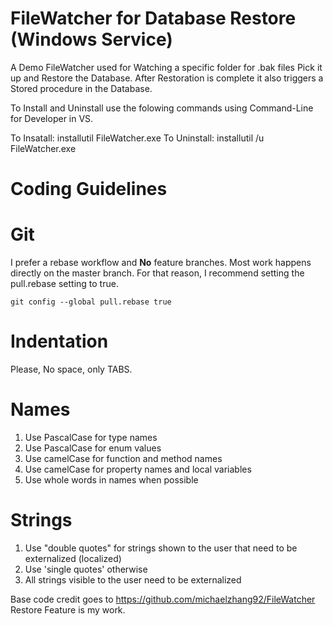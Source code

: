 # FileWatcher for Database Restore (Windows Service)
A Demo FileWatcher used for Watching a specific folder for .bak files Pick it up and Restore the Database.  After Restoration is complete it also triggers a Stored procedure in the Database.

To Install and Uninstall use the folowing commands using Command-Line for Developer in VS.

To Insatall: installutil FileWatcher.exe
To Uninstall: installutil /u FileWatcher.exe

# Coding Guidelines

# Git

I prefer a rebase workflow and **No** feature branches. Most work happens directly on the master branch. For that reason, I recommend setting the pull.rebase setting to true.

`git config --global pull.rebase true`

# Indentation
Please, No space, only TABS.

# Names

1. Use PascalCase for type names
2. Use PascalCase for enum values
3. Use camelCase for function and method names
4. Use camelCase for property names and local variables
5. Use whole words in names when possible
   
# Strings

1. Use "double quotes" for strings shown to the user that need to be externalized (localized)
2. Use 'single quotes' otherwise
3. All strings visible to the user need to be externalized

Base code credit goes to https://github.com/michaelzhang92/FileWatcher
Restore Feature is my work.

